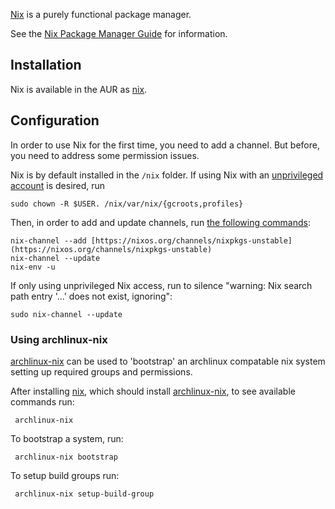 [Nix](https://nixos.org/nix/) is a purely functional package manager.

See the [Nix Package Manager Guide](https://nixos.org/nix/manual/) for information.

## Installation

Nix is available in the AUR as [nix](https://aur.archlinux.org/packages/nix/).

## Configuration

In order to use Nix for the first time, you need to add a channel. But before, you need to address some permission issues.

Nix is by default installed in the `/nix` folder. If using Nix with an [unprivileged account](https://nixos.org/nix/manual/#sec-single-user) is desired, run

```
sudo chown -R $USER. /nix/var/nix/{gcroots,profiles}

```

Then, in order to add and update channels, run [the following commands](https://nixos.org/nix/manual/#sec-channels):

```
nix-channel --add [https://nixos.org/channels/nixpkgs-unstable](https://nixos.org/channels/nixpkgs-unstable)
nix-channel --update
nix-env -u

```

If only using unprivileged Nix access, run to silence "warning: Nix search path entry '...' does not exist, ignoring":

```
sudo nix-channel --update

```

### Using archlinux-nix

[archlinux-nix](https://aur.archlinux.org/packages/archlinux-nix/) can be used to 'bootstrap' an archlinux compatable nix system setting up required groups and permissions.

After installing [nix](https://aur.archlinux.org/packages/nix/), which should install [archlinux-nix](https://aur.archlinux.org/packages/archlinux-nix/), to see available commands run:

```
 archlinux-nix

```

To bootstrap a system, run:

```
 archlinux-nix bootstrap

```

To setup build groups run:

```
 archlinux-nix setup-build-group

```